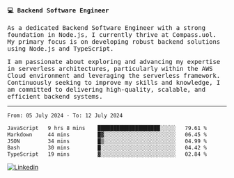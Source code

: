 
<samp>
  
#### 💻 Backend Software Engineer

As a dedicated Backend Software Engineer with a strong foundation in Node.js, I currently thrive at Compass.uol. My primary focus is on developing robust backend solutions using Node.js and TypeScript.

I am passionate about exploring and advancing my expertise in serverless architectures, particularly within the AWS Cloud environment and leveraging the serverless framework. Continuously seeking to improve my skills and knowledge, I am committed to delivering high-quality, scalable, and efficient backend systems.

---

<!--START_SECTION:waka-->

```txt
From: 05 July 2024 - To: 12 July 2024

JavaScript   9 hrs 8 mins    ████████████████████░░░░░   79.61 %
Markdown     44 mins         █▓░░░░░░░░░░░░░░░░░░░░░░░   06.45 %
JSON         34 mins         █▒░░░░░░░░░░░░░░░░░░░░░░░   04.99 %
Bash         30 mins         █░░░░░░░░░░░░░░░░░░░░░░░░   04.42 %
TypeScript   19 mins         ▓░░░░░░░░░░░░░░░░░░░░░░░░   02.84 %
```

<!--END_SECTION:waka-->
  
</samp>

[![Linkedin](https://img.shields.io/badge/-Mateus%20Garcia-c080ff?style=flat-square&logo=Linkedin&logoColor=white&link=https://www.linkedin.com/in/mpgxc)](https://www.linkedin.com/in/mateusogarcia) 
